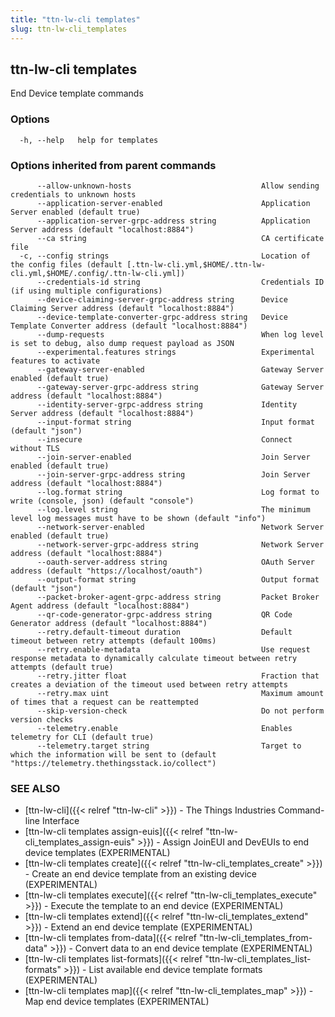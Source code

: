 ```yaml
---
title: "ttn-lw-cli templates"
slug: ttn-lw-cli_templates
---
```


## ttn-lw-cli templates

End Device template commands

### Options

```
  -h, --help   help for templates
```

### Options inherited from parent commands

```
      --allow-unknown-hosts                             Allow sending credentials to unknown hosts
      --application-server-enabled                      Application Server enabled (default true)
      --application-server-grpc-address string          Application Server address (default "localhost:8884")
      --ca string                                       CA certificate file
  -c, --config strings                                  Location of the config files (default [.ttn-lw-cli.yml,$HOME/.ttn-lw-cli.yml,$HOME/.config/.ttn-lw-cli.yml])
      --credentials-id string                           Credentials ID (if using multiple configurations)
      --device-claiming-server-grpc-address string      Device Claiming Server address (default "localhost:8884")
      --device-template-converter-grpc-address string   Device Template Converter address (default "localhost:8884")
      --dump-requests                                   When log level is set to debug, also dump request payload as JSON
      --experimental.features strings                   Experimental features to activate
      --gateway-server-enabled                          Gateway Server enabled (default true)
      --gateway-server-grpc-address string              Gateway Server address (default "localhost:8884")
      --identity-server-grpc-address string             Identity Server address (default "localhost:8884")
      --input-format string                             Input format (default "json")
      --insecure                                        Connect without TLS
      --join-server-enabled                             Join Server enabled (default true)
      --join-server-grpc-address string                 Join Server address (default "localhost:8884")
      --log.format string                               Log format to write (console, json) (default "console")
      --log.level string                                The minimum level log messages must have to be shown (default "info")
      --network-server-enabled                          Network Server enabled (default true)
      --network-server-grpc-address string              Network Server address (default "localhost:8884")
      --oauth-server-address string                     OAuth Server address (default "https://localhost/oauth")
      --output-format string                            Output format (default "json")
      --packet-broker-agent-grpc-address string         Packet Broker Agent address (default "localhost:8884")
      --qr-code-generator-grpc-address string           QR Code Generator address (default "localhost:8884")
      --retry.default-timeout duration                  Default timeout between retry attempts (default 100ms)
      --retry.enable-metadata                           Use request response metadata to dynamically calculate timeout between retry attempts (default true)
      --retry.jitter float                              Fraction that creates a deviation of the timeout used between retry attempts
      --retry.max uint                                  Maximum amount of times that a request can be reattempted
      --skip-version-check                              Do not perform version checks
      --telemetry.enable                                Enables telemetry for CLI (default true)
      --telemetry.target string                         Target to which the information will be sent to (default "https://telemetry.thethingsstack.io/collect")
```

### SEE ALSO

* [ttn-lw-cli]({{< relref "ttn-lw-cli" >}})	 - The Things Industries Command-line Interface
* [ttn-lw-cli templates assign-euis]({{< relref "ttn-lw-cli_templates_assign-euis" >}})	 - Assign JoinEUI and DevEUIs to end device templates (EXPERIMENTAL)
* [ttn-lw-cli templates create]({{< relref "ttn-lw-cli_templates_create" >}})	 - Create an end device template from an existing device (EXPERIMENTAL)
* [ttn-lw-cli templates execute]({{< relref "ttn-lw-cli_templates_execute" >}})	 - Execute the template to an end device (EXPERIMENTAL)
* [ttn-lw-cli templates extend]({{< relref "ttn-lw-cli_templates_extend" >}})	 - Extend an end device template (EXPERIMENTAL)
* [ttn-lw-cli templates from-data]({{< relref "ttn-lw-cli_templates_from-data" >}})	 - Convert data to an end device template (EXPERIMENTAL)
* [ttn-lw-cli templates list-formats]({{< relref "ttn-lw-cli_templates_list-formats" >}})	 - List available end device template formats (EXPERIMENTAL)
* [ttn-lw-cli templates map]({{< relref "ttn-lw-cli_templates_map" >}})	 - Map end device templates (EXPERIMENTAL)

